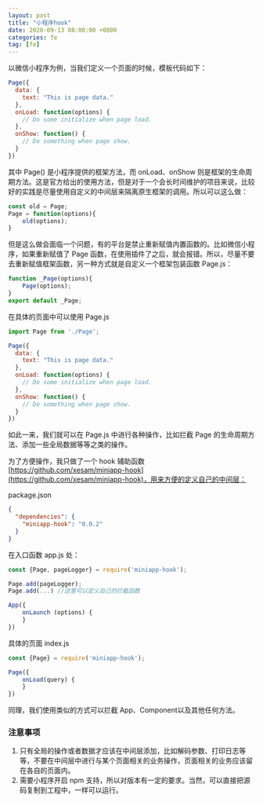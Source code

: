 ```yaml
---
layout: post
title: "小程序hook"
date: 2020-09-13 08:00:00 +0800
categories: fe
tag: [fe]
---
```


以微信小程序为例，当我们定义一个页面的时候，模板代码如下：

<!-- more -->

```javascript
Page({
  data: {
    text: "This is page data."
  },
  onLoad: function(options) {
    // Do some initialize when page load.
  },
  onShow: function() {
    // Do something when page show.
  }
})
```

其中 Page() 是小程序提供的框架方法，而 onLoad、onShow 则是框架的生命周期方法。这是官方给出的使用方法，但是对于一个会长时间维护的项目来说，比较好的实践是尽量使用自定义的中间层来隔离原生框架的调用。所以可以这么做：


```javascript
const old = Page;
Page = function(options){
	old(options);
}
```
但是这么做会面临一个问题，有的平台是禁止重新赋值内置函数的。比如微信小程序，如果重新赋值了 Page 函数，在使用插件了之后，就会报错。所以，尽量不要去重新赋值框架函数，另一种方式就是自定义一个框架包装函数 Page.js：
```javascript
function _Page(options){
	Page(options);
}
export default _Page;
```
在具体的页面中可以使用 Page.js
```javascript
import Page from './Page';

Page({
  data: {
    text: "This is page data."
  },
  onLoad: function(options) {
    // Do some initialize when page load.
  },
  onShow: function() {
    // Do something when page show.
  }
})
```
如此一来，我们就可以在 Page.js 中进行各种操作，比如拦截 Page 的生命周期方法、添加一些全局数据等等之类的操作。


为了方便操作，我只做了一个 hook 辅助函数 [https://github.com/xesam/miniapp-hook](https://github.com/xesam/miniapp-hook)，用来方便的定义自己的中间层：


package.json
```json
{
  "dependencies": {
    "miniapp-hook": "0.0.2"
  }
}
```
在入口函数 app.js 处：
```javascript
const {Page, pageLogger} = require('miniapp-hook');

Page.add(pageLogger);
Page.add(...) //这里可以定义自己的拦截函数

App({
    onLaunch (options) {
    }
})
```
具体的页面 index.js
```javascript
const {Page} = require('miniapp-hook');

Page({
    onLoad(query) {
    }
})
```
同理，我们使用类似的方式可以拦截 App、Component以及其他任何方法。


### 注意事项

1. 只有全局的操作或者数据才应该在中间层添加，比如解码参数、打印日志等等，不要在中间层中进行与某个页面相关的业务操作，页面相关的业务应该留在各自的页面内。
1. 需要小程序开启 npm 支持，所以对版本有一定的要求。当然，可以直接把源码复制到工程中，一样可以运行。
